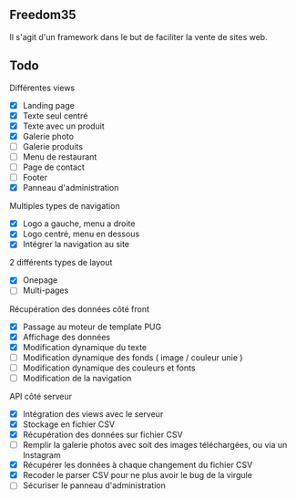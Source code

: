 ## Freedom35

Il s'agit d'un framework dans le but de faciliter la vente de sites web.

## Todo

Différentes views
- [x] Landing page
- [x] Texte seul centré
- [x] Texte avec un produit
- [x] Galerie photo
- [ ] Galerie produits
- [ ] Menu de restaurant
- [ ] Page de contact
- [ ] Footer
- [x] Panneau d'administration

Multiples types de navigation
- [x] Logo a gauche, menu a droite
- [x] Logo centré, menu en dessous
- [x] Intégrer la navigation au site

2 différents types de layout
- [x] Onepage
- [ ] Multi-pages

Récupération des données côté front
- [x] Passage au moteur de template PUG
- [x] Affichage des données
- [x] Modification dynamique du texte
- [ ] Modification dynamique des fonds ( image / couleur unie )
- [ ] Modification dynamique des couleurs et fonts
- [ ] Modification de la navigation

API côté serveur
- [x] Intégration des views avec le serveur
- [x] Stockage en fichier CSV
- [x] Récupération des données sur fichier CSV
- [ ] Remplir la galerie photos avec soit des images téléchargées, ou via un Instagram
- [x] Récupérer les données à chaque changement du fichier CSV
- [x] Recoder le parser CSV pour ne plus avoir le bug de la virgule
- [ ] Sécuriser le panneau d'administration
